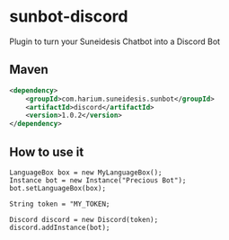 # sunbot-discord
Plugin to turn your Suneidesis Chatbot into a Discord Bot

## Maven
```xml
<dependency>
    <groupId>com.harium.suneidesis.sunbot</groupId>
    <artifactId>discord</artifactId>
    <version>1.0.2</version>
</dependency>
```


## How to use it

```
LanguageBox box = new MyLanguageBox();
Instance bot = new Instance("Precious Bot");
bot.setLanguageBox(box);

String token = "MY_TOKEN;

Discord discord = new Discord(token);
discord.addInstance(bot);
```
